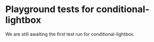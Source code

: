 # Playground tests for conditional-lightbox
We are still awaiting the first test run for conditional-lightbox.
